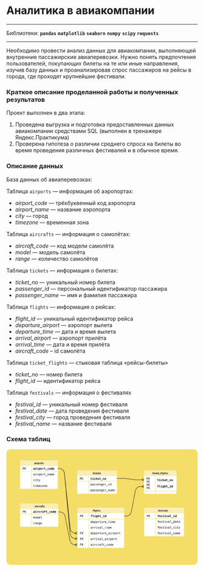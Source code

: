 # Аналитика в авиакомпании

---

Библиотеки:
**`pandas`**  **`matplotlib`**  **`seaborn`**  **`numpy`**  **`scipy`  `requests`**

---

Необходимо провести анализ данных для авиакомпании, выполняющей внутренние пассажирские авиаперевозки. Нужно понять предпочтения пользователей, покупающих билеты на те или иные направления, изучив базу данных и проанализировав спрос пассажиров на рейсы в города, где проходят крупнейшие фестивали.

### Краткое описание проделанной работы и полученных результатов

Проект выполнен в два этапа:

1. Проведена выгрузка и подготовка предоставленных данных авиакомпании средствами SQL (выполнен в тренажере Яндекс.Практикума)
2. Проверена гипотеза о различии среднего спроса на билеты во время проведения различных фестивалей и в обычное время.

### Описание данных

База данных об авиаперевозках:

Таблица `airports` — информация об аэропортах:

- *airport_code —* трёхбуквенный код аэропорта
- *airport_name —* название аэропорта
- *city —* город
- *timezone —* временная зона

Таблица `aircrafts` — информация о самолётах:

- *aircraft_code —* код модели самолёта
- *model —* модель самолёта
- *range —* количество самолётов

Таблица `tickets` — информация о билетах:

- *ticket_no* — уникальный номер билета
- *passenger_id* — персональный идентификатор пассажира
- *passenger_name —* имя и фамилия пассажира

Таблица `flights` — информация о рейсах:

- *flight_id —* уникальный идентификатор рейса
- *departure_airport* — аэропорт вылета
- *departure_time* — дата и время вылета
- *arrival_airport* — аэропорт прилёта
- *arrival_time* — дата и время прилёта
- *aircraft_code* – id самолёта

Таблица `ticket_flights` — стыковая таблица «рейсы-билеты»

- *ticket_no* — номер билета
- *flight_id* — идентификатор рейса

Таблица `festivals` — информация о фестивалях

- *festival_id* — уникальный номер фестиваля
- *festival_date* — дата проведения фестиваля
- *festival_city* — город проведения фестиваля
- *festival_name* — название фестиваля

### **Схема таблиц**
![Схема таблиц](https://github.com/itstony-k/ya_praktikum/blob/master/05_Avia/db_scheme.jpg)
